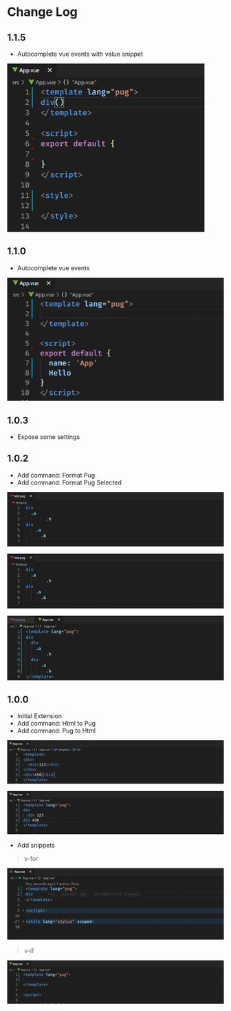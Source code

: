 # Change Log

## 1.1.5

- Autocomplete vue events with value snippet

![](./doc/images/015.gif)

## 1.1.0

- Autocomplete vue events

![](./doc/images/014.gif)

## 1.0.3

- Expose some settings

## 1.0.2

- Add command: Format Pug
- Add command: Format Pug Selected

![](./doc/images/008.gif)

![](./doc/images/009.gif)

![](./doc/images/010.gif)

## 1.0.0

- Initial Extension
- Add command: Html to Pug
- Add command: Pug to Html

![Html to Pug](./doc/images/011.gif)

![Pug to Html](./doc/images/012.gif)


- Add snippets

> v-for

![](./doc/images/002.gif)

> v-if

![](./doc/images/013.gif)
